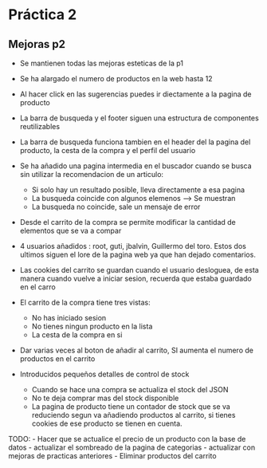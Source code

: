  # Práctica 2

## Mejoras p2

- Se mantienen todas las mejoras esteticas de la p1
- Se ha alargado el numero de productos en la web hasta 12
- Al hacer click en las sugerencias puedes ir diectamente a la pagina de producto
- La barra de busqueda y el footer siguen una estructura de componentes reutilizables
- La barra de busqueda funciona tambien en el header del la pagina del producto, la cesta de la compra y el perfil del usuario
- Se ha añadido una pagina intermedia en el buscador cuando se busca sin utilizar la recomendacion de un articulo:
    - Si solo hay un resultado posible, lleva directamente a esa pagina
    - La busqueda coincide con algunos elemenos --> Se muestran
    - La busqueda no coincide, sale un mensaje de error

- Desde el carrito de la compra se permite modificar la cantidad de elementos que se va a compar
- 4 usuarios añadidos : root, guti, jbalvin, Guillermo del toro. Estos dos ultimos siguen el lore de la pagina web ya que han dejado comentarios.
- Las cookies del carrito se guardan cuando el usuario desloguea, de esta manera cuando vuelve a iniciar sesion, recuerda que estaba guardado en el carro
- El carrito de la compra tiene tres vistas:
    - No has iniciado sesion
    - No tienes ningun producto en la lista
    - La cesta de la compra en si

- Dar varias veces al boton de añadir al carrito, SI aumenta el numero de productos en el carrito

- Introducidos pequeños detalles de control de stock
    - Cuando se hace una compra se actualiza el stock del JSON
    - No te deja comprar mas del stock disponible
    - La pagina de producto tiene un contador de stock que se va reduciendo segun va añadiendo productos al carrito,
      si tienes cookies de ese producto se tienen en cuenta.



TODO: 
    - Hacer que se actualice el precio de un producto con la base de datos
    - actualizar el sombreado de la pagina de categorias
    - actualizar con mejoras de practicas anteriores
    - Eliminar productos del carrito 